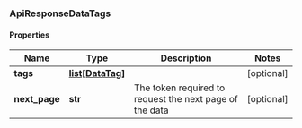 ### ApiResponseDataTags

#### Properties
Name | Type | Description | Notes
------------ | ------------- | ------------- | -------------
**tags** | [**list[DataTag]**](DataTag.md) |  | [optional] 
**next_page** | **str** | The token required to request the next page of the data | [optional] 



